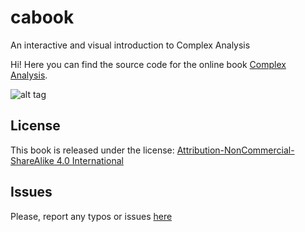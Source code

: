 # cabook
An interactive and visual introduction to Complex Analysis

Hi! Here you can find the source code for the online book [Complex Analysis](https://www.dynamicmath.xyz/cabook/). 

![alt tag](https://4.bp.blogspot.com/-GHarjGDRzAE/XIzVEo6TK5I/AAAAAAAAXnM/EZVuECdU6TsQ-u0dQsIu6E_YVhqRp2b0gCLcBGAs/s1600/complex_preview.gif)

## License

This book is released under the license: [Attribution-NonCommercial-ShareAlike 4.0 International](https://creativecommons.org/licenses/by-nc-sa/4.0/)

## Issues

Please, report any typos or issues [here](https://github.com/jcponce/cabook/issues)
